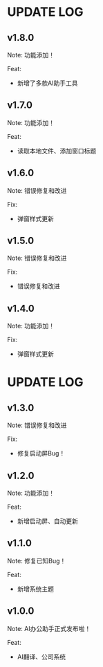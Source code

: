 # UPDATE LOG

## v1.8.0

Note: 功能添加！

Feat:

- 新增了多款AI助手工具


## v1.7.0

Note: 功能添加！

Feat:

- 读取本地文件、添加窗口标题

## v1.6.0

Note: 错误修复和改进

Fix:

- 弹窗样式更新

## v1.5.0

Note: 错误修复和改进

Fix:

- 错误修复和改进

## v1.4.0

Note: 功能添加！

Fix:

- 弹窗样式更新


# UPDATE LOG

## v1.3.0

Note: 错误修复和改进

Fix:

- 修复启动屏Bug！

## v1.2.0

Note: 功能添加！

Feat:

- 新增启动屏、自动更新

## v1.1.0

Note: 修复已知Bug！

Feat:

- 新增系统主题

## v1.0.0

Note: AI办公助手正式发布啦！

Feat:

- AI翻译、公司系统

